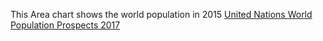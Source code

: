 This Area chart shows the world population in 2015 [United Nations World Population Prospects 2017](https://esn.un.org/unpd/wpp/Download/Standard/population)
